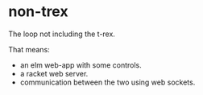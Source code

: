 # non-trex

The loop not including the t-rex. 

That means: 
- an elm web-app with some controls.
- a racket web server.
- communication between the two using web sockets.
